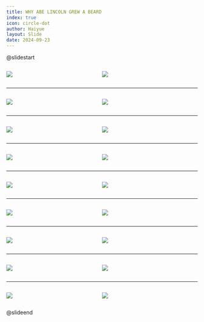 ```yaml
---
title: WHY ABE LINCOLN GREW A BEARD
index: true
icon: circle-dot
author: Haiyue
layout: Slide
date: 2024-09-23
---
```

 
@slidestart

<div style="display:flex">
<div style="flex:1">

![](/reading/english/Level-Q/WHY%20ABE%20LINCOLN%20GREW%20A%20BEARD/001.webp)
</div>
<div style="flex:1">

![](/reading/english/Level-Q/WHY%20ABE%20LINCOLN%20GREW%20A%20BEARD/002.webp)
</div>
</div>

---

<div style="display:flex">
<div style="flex:1">

![](/reading/english/Level-Q/WHY%20ABE%20LINCOLN%20GREW%20A%20BEARD/003.webp)
</div>
<div style="flex:1">

![](/reading/english/Level-Q/WHY%20ABE%20LINCOLN%20GREW%20A%20BEARD/004.webp)
</div>
</div>

---

<div style="display:flex">
<div style="flex:1">

![](/reading/english/Level-Q/WHY%20ABE%20LINCOLN%20GREW%20A%20BEARD/005.webp)
</div>
<div style="flex:1">

![](/reading/english/Level-Q/WHY%20ABE%20LINCOLN%20GREW%20A%20BEARD/006.webp)
</div>
</div>

---

<div style="display:flex">
<div style="flex:1">

![](/reading/english/Level-Q/WHY%20ABE%20LINCOLN%20GREW%20A%20BEARD/007.webp)
</div>
<div style="flex:1">

![](/reading/english/Level-Q/WHY%20ABE%20LINCOLN%20GREW%20A%20BEARD/008.webp)
</div>
</div>

---

<div style="display:flex">
<div style="flex:1">

![](/reading/english/Level-Q/WHY%20ABE%20LINCOLN%20GREW%20A%20BEARD/009.webp)
</div>
<div style="flex:1">

![](/reading/english/Level-Q/WHY%20ABE%20LINCOLN%20GREW%20A%20BEARD/010.webp)
</div>
</div>

---

<div style="display:flex">
<div style="flex:1">

![](/reading/english/Level-Q/WHY%20ABE%20LINCOLN%20GREW%20A%20BEARD/011.webp)
</div>
<div style="flex:1">

![](/reading/english/Level-Q/WHY%20ABE%20LINCOLN%20GREW%20A%20BEARD/012.webp)
</div>
</div>

---

<div style="display:flex">
<div style="flex:1">

![](/reading/english/Level-Q/WHY%20ABE%20LINCOLN%20GREW%20A%20BEARD/013.webp)
</div>
<div style="flex:1">

![](/reading/english/Level-Q/WHY%20ABE%20LINCOLN%20GREW%20A%20BEARD/014.webp)
</div>
</div>

---

<div style="display:flex">
<div style="flex:1">

![](/reading/english/Level-Q/WHY%20ABE%20LINCOLN%20GREW%20A%20BEARD/015.webp)
</div>
<div style="flex:1">

![](/reading/english/Level-Q/WHY%20ABE%20LINCOLN%20GREW%20A%20BEARD/016.webp)
</div>
</div>

---

<div style="display:flex">
<div style="flex:1">

![](/reading/english/Level-Q/WHY%20ABE%20LINCOLN%20GREW%20A%20BEARD/017.webp)
</div>
<div style="flex:1">

![](/reading/english/Level-Q/WHY%20ABE%20LINCOLN%20GREW%20A%20BEARD/018.webp)
</div>
</div>

@slideend